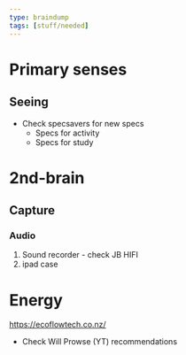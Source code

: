 ```yaml
---
type: braindump
tags: [stuff/needed]
---
```


# Primary senses

## Seeing

- Check specsavers for new specs
	- Specs for activity
	- Specs for study

# 2nd-brain

## Capture

### Audio

1. Sound recorder - check JB HIFI
2. ipad case

# Energy

https://ecoflowtech.co.nz/
- Check Will Prowse (YT) recommendations


